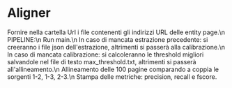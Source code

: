 # Aligner

Fornire nella cartella Url i file contenenti gli indirizzi URL delle entity page.\n
PIPELINE:\n
Run main.\n
In caso di mancata estrazione precedente: si creeranno i file json dell'estrazione, altrimenti si passerà alla calibrazione.\n
In caso di mancata calibrazione: si calcoleranno le threshold migliori salvandole nel file di testo max_threshold.txt, altrimenti si passerà all'allineamento.\n
Allineamento delle 100 pagine comparando a coppia le sorgenti 1-2, 1-3, 2-3.\n
Stampa delle metriche: precision, recall e fscore.
